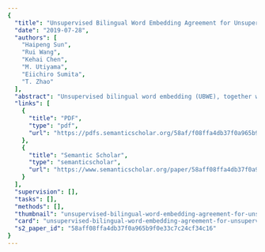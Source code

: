 ```yaml
---
{
  "title": "Unsupervised Bilingual Word Embedding Agreement for Unsupervised Neural Machine Translation",
  "date": "2019-07-28",
  "authors": [
    "Haipeng Sun",
    "Rui Wang",
    "Kehai Chen",
    "M. Utiyama",
    "Eiichiro Sumita",
    "T. Zhao"
  ],
  "abstract": "Unsupervised bilingual word embedding (UBWE), together with other technologies such as back-translation and denoising, has helped unsupervised neural machine translation (UNMT) achieve remarkable results in several language pairs. In previous methods, UBWE is first trained using nonparallel monolingual corpora and then this pre-trained UBWE is used to initialize the word embedding in the encoder and decoder of UNMT. That is, the training of UBWE and UNMT are separate. In this paper, we first empirically investigate the relationship between UBWE and UNMT. The empirical findings show that the performance of UNMT is significantly affected by the performance of UBWE. Thus, we propose two methods that train UNMT with UBWE agreement. Empirical results on several language pairs show that the proposed methods significantly outperform conventional UNMT.",
  "links": [
    {
      "title": "PDF",
      "type": "pdf",
      "url": "https://pdfs.semanticscholar.org/58af/f08ffa4db37f0a965b9f0e33c7c24cf34c16.pdf"
    },
    {
      "title": "Semantic Scholar",
      "type": "semanticscholar",
      "url": "https://www.semanticscholar.org/paper/58aff08ffa4db37f0a965b9f0e33c7c24cf34c16"
    }
  ],
  "supervision": [],
  "tasks": [],
  "methods": [],
  "thumbnail": "unsupervised-bilingual-word-embedding-agreement-for-unsupervised-neural-machine-translation-thumb.jpg",
  "card": "unsupervised-bilingual-word-embedding-agreement-for-unsupervised-neural-machine-translation-card.jpg",
  "s2_paper_id": "58aff08ffa4db37f0a965b9f0e33c7c24cf34c16"
}
---
```


